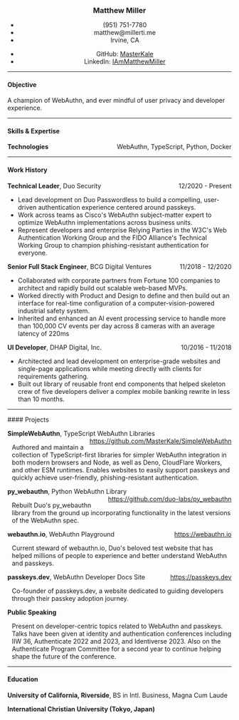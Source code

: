 <!--
	Rendered with MarkdownPreview in Sublime Text 3 (https://github.com/facelessuser/MarkdownPreview)
	- Command Palette > "Markdown Preview: Save to HTML" > "markdown"
-->
<style type="text/css">
	/**
	 * This width helps the browser view to better match printer output
	 */
	body {
		width: 45em;
	}

	/*
	 * Assign to a <p> to help control print layout
	 */
	.print-show {
		display: none;
	}

	h3 {
		margin: 0px !important;
		padding: 0px !important;
	}

	.markdown-body .header-meta {
		list-style: none;
		margin: 0 auto;
		margin-bottom: 0.25em;
		padding-left: 0;
		display: flex;
		width: 90%;
		justify-content: center;
	}

	.markdown-body .header-meta li {
		display: inline-block;
		flex: 0 1 14em;
		margin: 0;
		padding: 0 0.5em;
	}

	.text-center {
		text-align: center;
	}

	.left-pad {
		margin-left: 10px;
	}

	.right-float {
		float: right;
	}

	@media print {
		body {
			border: 0px;
		}

		/* Prevent Python-Markdown from ruining print output */
		.markdown-body a[href]:after {
			content: "";
		}

		.print-show {
			display: block;
		}

		.markdown-body hr {
			margin: 4px 0;
		}
		
		.print-hide {
			display: none;
		}
	}
</style>

<!-- BEGIN RESUME -->
<div class="text-center">
	<h3>Matthew Miller</h3>
	<ul class="header-meta">
		<li>(951) 751-7780</li>
		<li>matthew@millerti.me</li>
		<li>Irvine, CA</li>
	</ul>
	<ul class="header-meta">
		<li>
			GitHub:
			<a href="https://github.com/MasterKale" target="_blank">MasterKale</a>
		</li>
		<li>
			LinkedIn:
			<a href="https://www.linkedin.com/in/IAmMatthewMiller/" target="_blank">IAmMatthewMiller</a>
		</li>
	</ul>
</div>

---------
#### Objective

A champion of WebAuthn, and ever mindful of user privacy and developer experience.

---------
#### Skills & Expertise

**Technologies** <span class="right-float">WebAuthn, TypeScript, Python, Docker</span>

---------
#### Work History

**Technical Leader**, Duo Security <span class="right-float">12/2020 - Present</span>

<ul class="job-description">
	<li>Lead development on Duo Passwordless to build a compelling, user-driven authentication experience centered around passkeys.</li>
	<li>Work across teams as Cisco's WebAuthn subject-matter expert to optimize WebAuthn implementations across business units.</li>
	<li>Represent developers and enterprise Relying Parties in the W3C's Web Authentication Working Group and the FIDO Alliance's Technical Working Group to champion phishing-resistant authentication for everyone.</li>
</ul>

**Senior Full Stack Engineer**, BCG Digital Ventures <span class="right-float">11/2018 - 12/2020</span>

<ul class="job-description">
	<li>Collaborated with corporate partners from Fortune 100 companies to architect and rapidly build out scalable web-based MVPs.</li>
	<li>Worked directly with Product and Design to define and then build out an interface for real-time configuration of a computer-vision-powered industrial safety system.</li>
	<li>Inherited and enhanced an AI event processing service to handle more than 100,000 CV events per day across 8 cameras with an average latency of 220ms</li>
</ul>

**UI Developer**, DHAP Digital, Inc. <span class="right-float">10/2016 - 11/2018</span>

<ul class="job-description">
	<li>Architected and lead development on enterprise-grade websites and single-page applications while meeting directly with clients for requirements gathering.</li>
	<li>Built out library of reusable front end components that helped skeleton crew of five developers deliver a complex mobile banking rewrite in less than 10 months.</li>
</ul>

---------
<p class="print-show spacer">&nbsp;<br><br><br></p>
#### Projects

**SimpleWebAuthn**, TypeScript WebAuthn Libraries <span class="right-float">https://github.com/MasterKale/SimpleWebAuthn</span>

<p class="left-pad">Authored and maintain a collection of TypeScript-first libraries for simpler WebAuthn integration in both modern browsers and Node, as well as Deno, CloudFlare Workers, and other ESM runtimes. Enables websites to easily support passkeys and quickly achieve user-friendly, phishing-resistant authentication.</p>

**py_webauthn**, Python WebAuthn Library <span class="right-float">https://github.com/duo-labs/py_webauthn</span>

<p class="left-pad">Rebuilt Duo's py_webauthn library from the ground up incorporating functionality in the latest versions of the WebAuthn spec.</p>

**webauthn.io**, WebAuthn Playground <span class="right-float">https://webauthn.io</span>

<p class="left-pad">Current steward of webauthn.io, Duo's beloved test website that has helped millions of people to experience and better understand WebAuthn and passkeys.</p>

**passkeys.dev**, WebAuthn Developer Docs Site <span class="right-float">https://passkeys.dev</span>

<p class="left-pad">Co-founder of passkeys.dev, a website dedicated to guiding developers through their passkey adoption journey.</p>

**Public Speaking**

<p class="left-pad">Present on developer-centric topics related to WebAuthn and passkeys. Talks have been given at identity and authentication conferences including IIW 36, Authenticate 2022 and 2023, and Identiverse 2023. Also on the Authenticate Program Committee for a second year to continue helping shape the future of the conference.</p>

---------
#### Education

**University of California, Riverside**, BS in Intl. Business, Magna Cum Laude

**International Christian University (Tokyo, Japan)**

<!-- END RESUME -->
